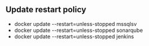 ## Update restart policy

- docker update  --restart=unless-stopped mssqlsv
- docker update  --restart=unless-stopped sonarqube
- docker update  --restart=unless-stopped jenkins
